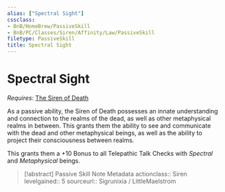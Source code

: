 ```yaml
---
alias: ["Spectral Sight"]
cssclass:
- BnB/HomeBrew/PassiveSkill
- BnB/PC/Classes/Siren/Affinity/Law/PassiveSkill
filetype: PassiveSkill
title: Spectral Sight
---
```


# Spectral Sight
*Requires*: [The Siren of Death](The-Siren-of-Death.md)

As a passive ability, the Siren of Death possesses an innate understanding and connection to the realms of the dead, as well as other metaphysical realms in between. This grants them the ability to see and communicate with the dead and other metaphysical beings, as well as the ability to project their consciousness between realms.

This grants them a +10 Bonus to all Telepathic Talk Checks with *Spectral* and *Metaphysical* beings.

>[!abstract] Passive Skill Note Metadata
> actionclass:: Siren
> levelgained:: 5
> sourceurl:: Sigrunixia / LittleMaelstrom